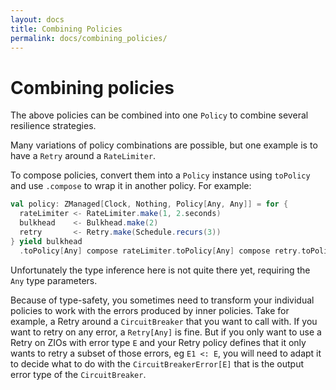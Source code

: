 ```yaml
---
layout: docs
title: Combining Policies
permalink: docs/combining_policies/
---
```


# Combining policies

The above policies can be combined into one `Policy` to combine several resilience strategies.

Many variations of policy combinations are possible, but one example is to have a `Retry` around a `RateLimiter`.

To compose policies, convert them into a `Policy` instance using `toPolicy` and use `.compose` to wrap it in another policy. For example:

```scala
val policy: ZManaged[Clock, Nothing, Policy[Any, Any]] = for {
  rateLimiter <- RateLimiter.make(1, 2.seconds)
  bulkhead    <- Bulkhead.make(2)
  retry       <- Retry.make(Schedule.recurs(3))
} yield bulkhead
  .toPolicy[Any] compose rateLimiter.toPolicy[Any] compose retry.toPolicy[Any]
```

Unfortunately the type inference here is not quite there yet, requiring the `Any` type parameters. 

Because of type-safety, you sometimes need to transform your individual policies to work with the errors produced by inner policies. Take for example, a Retry around a `CircuitBreaker` that you want to call with. If you want to retry on any error, a `Retry[Any]` is fine. But if you only want to use a Retry on ZIOs with error type `E` and your Retry policy defines that it only wants to retry a subset of those errors, eg `E1 <: E`, you will need to adapt it to decide what to do with the `CircuitBreakerError[E]` that is the output error type of the `CircuitBreaker`. 
